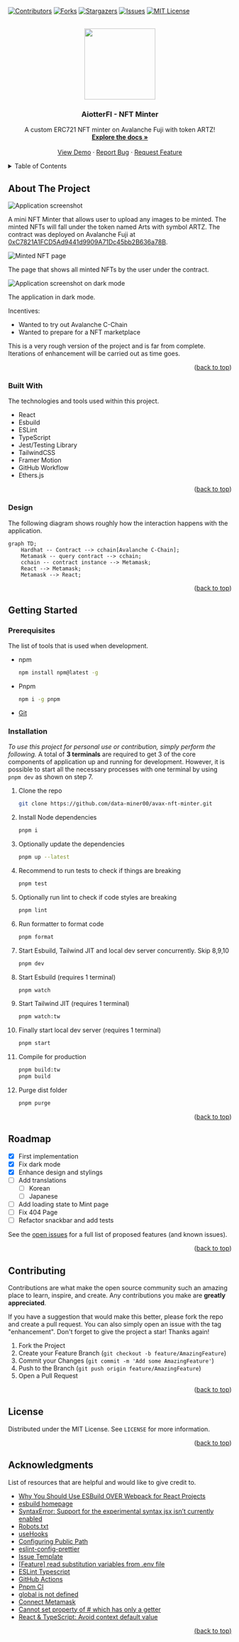 <a name="readme-top"></a>

<!-- PROJECT SHIELDS -->

[![Contributors][contributors-shield]][contributors-url]
[![Forks][forks-shield]][forks-url]
[![Stargazers][stars-shield]][stars-url]
[![Issues][issues-shield]][issues-url]
[![MIT License][license-shield]][license-url]

<!-- PROJECT LOGO -->
<br />
<div align="center">
  <a href="/">
    <img width="160px" src="public/favicon.svg" />
  </a>

  <h3 align="center">AiotterFI - NFT Minter</h3>

  <p align="center">
    A custom ERC721 NFT minter on Avalanche Fuji with token ARTZ!
    <br />
    <a href="https://github.com/data-miner00/avax-nft-minter"><strong>Explore the docs »</strong></a>
    <br />
    <br />
    <a href="https://github.com/data-miner00/avax-nft-minter">View Demo</a>
    ·
    <a href="https://github.com/data-miner00/avax-nft-minter/issues">Report Bug</a>
    ·
    <a href="https://github.com/data-miner00/avax-nft-minter/issues">Request Feature</a>
  </p>
</div>

<!-- TABLE OF CONTENTS -->
<details>
  <summary>Table of Contents</summary>
  <ol>
    <li>
      <a href="#about-the-project">About The Project</a>
      <ul>
        <li><a href="#built-with">Built With</a></li>
        <li><a href="#design">Design</a></li>
      </ul>
    </li>
    <li>
      <a href="#getting-started">Getting Started</a>
      <ul>
        <li><a href="#prerequisites">Prerequisites</a></li>
        <li><a href="#installation">Installation</a></li>
      </ul>
    </li>
    <li><a href="#usage">Usage</a></li>
    <li><a href="#roadmap">Roadmap</a></li>
    <li><a href="#contributing">Contributing</a></li>
    <li><a href="#license">License</a></li>
    <li><a href="#acknowledgments">Acknowledgments</a></li>
  </ol>
</details>

<!-- ABOUT THE PROJECT -->

## About The Project

![Application screenshot](/public/assets/screenshot-light-mode.png)

A mini NFT Minter that allows user to upload any images to be minted. The minted NFTs will fall under the token named Arts with symbol ARTZ. The contract was deployed on Avalanche Fuji at [0xC7821A1FCD5Ad9441d9909A71Dc45bb2B636a78B](https://testnet.snowtrace.io/address/0xc7821a1fcd5ad9441d9909a71dc45bb2b636a78b).

![Minted NFT page](/public/assets/screenshot-mint-page.png)

The page that shows all minted NFTs by the user under the contract.

![Application screenshot on dark mode](/public/assets/screenshot-dark-mode.png)

The application in dark mode.

Incentives:

- Wanted to try out Avalanche C-Chain
- Wanted to prepare for a NFT marketplace

This is a very rough version of the project and is far from complete. Iterations of enhancement will be carried out as time goes.

<p align="right">(<a href="#readme-top">back to top</a>)</p>

### Built With

The technologies and tools used within this project.

- React
- Esbuild
- ESLint
- TypeScript
- Jest/Testing Library
- TailwindCSS
- Framer Motion
- GitHub Workflow
- Ethers.js

<p align="right">(<a href="#readme-top">back to top</a>)</p>

<!-- DESIGN -->

### Design

The following diagram shows roughly how the interaction happens with the application.

```mermaid
graph TD;
    Hardhat -- Contract --> cchain[Avalanche C-Chain];
    Metamask -- query contract --> cchain;
    cchain -- contract instance --> Metamask;
    React --> Metamask;
    Metamask --> React;
```

<p align="right">(<a href="#readme-top">back to top</a>)</p>

<!-- GETTING STARTED -->

## Getting Started

### Prerequisites

The list of tools that is used when development.

- npm
  ```sh
  npm install npm@latest -g
  ```
- Pnpm
  ```sh
  npm i -g pnpm
  ```
- [Git](https://git-scm.com/downloads)

### Installation

_To use this project for personal use or contribution, simply perform the following._ A total of **3 terminals** are required to get 3 of the core components of application up and running for development. However, it is possible to start all the necessary processes with one terminal by using `pnpm dev` as shown on step 7.

1. Clone the repo
   ```sh
   git clone https://github.com/data-miner00/avax-nft-minter.git
   ```
2. Install Node dependencies
   ```sh
   pnpm i
   ```
3. Optionally update the dependencies
   ```sh
   pnpm up --latest
   ```
4. Recommend to run tests to check if things are breaking
   ```sh
   pnpm test
   ```
5. Optionally run lint to check if code styles are breaking
   ```sh
   pnpm lint
   ```
6. Run formatter to format code
   ```sh
   pnpm format
   ```
7. Start Esbuild, Tailwind JIT and local dev server concurrently. Skip 8,9,10
   ```sh
   pnpm dev
   ```
8. Start Esbuild (requires 1 terminal)
   ```sh
   pnpm watch
   ```
9. Start Tailwind JIT (requires 1 terminal)
   ```sh
   pnpm watch:tw
   ```
10. Finally start local dev server (requires 1 terminal)
    ```sh
    pnpm start
    ```
11. Compile for production
    ```sh
    pnpm build:tw
    pnpm build
    ```
12. Purge dist folder
    ```sh
    pnpm purge
    ```

<p align="right">(<a href="#readme-top">back to top</a>)</p>

<!-- ROADMAP -->

## Roadmap

- [x] First implementation
- [x] Fix dark mode
- [x] Enhance design and stylings
- [ ] Add translations
  - [ ] Korean
  - [ ] Japanese
- [ ] Add loading state to Mint page
- [ ] Fix 404 Page
- [ ] Refactor snackbar and add tests

See the [open issues](https://github.com/data-miner00/avax-nft-minter/issues) for a full list of proposed features (and known issues).

<p align="right">(<a href="#readme-top">back to top</a>)</p>

<!-- CONTRIBUTING -->

## Contributing

Contributions are what make the open source community such an amazing place to learn, inspire, and create. Any contributions you make are **greatly appreciated**.

If you have a suggestion that would make this better, please fork the repo and create a pull request. You can also simply open an issue with the tag "enhancement".
Don't forget to give the project a star! Thanks again!

1. Fork the Project
2. Create your Feature Branch (`git checkout -b feature/AmazingFeature`)
3. Commit your Changes (`git commit -m 'Add some AmazingFeature'`)
4. Push to the Branch (`git push origin feature/AmazingFeature`)
5. Open a Pull Request

<p align="right">(<a href="#readme-top">back to top</a>)</p>

<!-- LICENSE -->

## License

Distributed under the MIT License. See `LICENSE` for more information.

<p align="right">(<a href="#readme-top">back to top</a>)</p>

<!-- ACKNOWLEDGMENTS -->

## Acknowledgments

List of resources that are helpful and would like to give credit to.

- [Why You Should Use ESBuild OVER Webpack for React Projects](https://www.youtube.com/watch?v=VmgRBwMIRBE)
- [esbuild homepage](https://esbuild.github.io/)
- [SyntaxError: Support for the experimental syntax jsx isn’t currently enabled](https://akashmittal.com/code-example-syntaxerror-support-for-the-experimental-syntax-jsx-isnt-currently-enabled/)
- [Robots.txt](https://developers.google.com/search/docs/crawling-indexing/robots/intro)
- [useHooks](https://usehooks.com/)
- [Configuring Public Path](https://esbuild.github.io/api/#public-path)
- [eslint-config-prettier](https://github.com/prettier/eslint-config-prettier#installation)
- [Issue Template](https://github.com/Josee9988/project-template)
- [[Feature] read substitution variables from .env file](https://github.com/evanw/esbuild/issues/69#issuecomment-1324478979)
- [ESLint Typescript](https://typescript-eslint.io/)
- [GitHub Actions](https://github.com/marketplace?type=actions)
- [Pnpm CI](https://pnpm.io/continuous-integration)
- [global is not defined](https://github.com/WalletConnect/walletconnect-monorepo/issues/1144)
- [Connect Metamask](https://github.com/jacobedawson/connect-metamask-react-dapp/blob/main/README.md)
- [Cannot set property of #<Object> which has only a getter](https://github.com/evanw/esbuild/issues/587)
- [React & TypeScript: Avoid context default value](https://stackoverflow.com/questions/61333188/react-typescript-avoid-context-default-value)

<p align="right">(<a href="#readme-top">back to top</a>)</p>

<!-- MARKDOWN LINKS & IMAGES -->

[contributors-shield]: https://img.shields.io/github/contributors/data-miner00/avax-nft-minter.svg?style=for-the-badge
[contributors-url]: https://github.com/data-miner00/avax-nft-minter/graphs/contributors
[forks-shield]: https://img.shields.io/github/forks/data-miner00/avax-nft-minter.svg?style=for-the-badge
[forks-url]: https://github.com/data-miner00/avax-nft-minter/network/members
[stars-shield]: https://img.shields.io/github/stars/data-miner00/avax-nft-minter.svg?style=for-the-badge
[stars-url]: https://github.com/data-miner00/avax-nft-minter/stargazers
[issues-shield]: https://img.shields.io/github/issues/data-miner00/avax-nft-minter.svg?style=for-the-badge
[issues-url]: https://github.com/data-miner00/avax-nft-minter/issues
[license-shield]: https://img.shields.io/github/license/data-miner00/avax-nft-minter.svg?style=for-the-badge
[license-url]: https://github.com/data-miner00/avax-nft-minter/blob/master/LICENSE.txt
